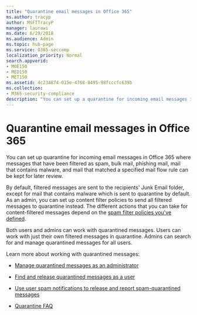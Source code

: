 ```yaml
---
title: "Quarantine email messages in Office 365"
ms.author: tracyp
author: MSFTTracyP
manager: laurawi
ms.date: 6/29/2018
ms.audience: Admin
ms.topic: hub-page
ms.service: O365-seccomp
localization_priority: Normal
search.appverid:
- MOE150
- MED150
- MET150
ms.assetid: 4c234874-015e-4768-8495-98fcccfc639b
ms.collection:
- M365-security-compliance
description: "You can set up a quarantine for incoming email messages in Office 365 where incoming email messages that have been filtered as spam, bulk, phishing mail, and malware can be kept for later review."
---
```


# Quarantine email messages in Office 365

You can set up quarantine for incoming email messages in Office 365 where messages that have been filtered as spam, bulk mail, phishing mail, mail that contains malware, and mail that matched a specified mail flow rule can be kept for later review.
  
By default, filtered messages are sent to the recipients' Junk Email folder, except for mail that contains malware which is sent to quarantine by default. As an admin, you can set up content filter policies to send all filtered messages to quarantine instead. The different actions that you can take for content-filtered messages depend on the [spam filter policies you've defined](https://go.microsoft.com/fwlink/?LinkId=799736).
  
Both users and admins can work with quarantined messages. Users can work with just their own filtered messages in quarantine. Admins can search for and manage quarantined messages for all users.
  
Learn more about working with quarantined messages:
  
- [Manage quarantined messages as an administrator](manage-quarantined-messages-and-files.md)
    
- [Find and release quarantined messages as a user](find-and-release-quarantined-messages-as-a-user.md)
    
- [Use user spam notifications to release and report spam-quarantined messages](use-spam-notifications-to-release-and-report-quarantined-messages.md)
    
- [Quarantine FAQ](quarantine-faq.md)
    

